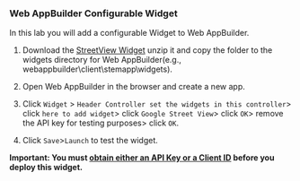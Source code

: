 ### Web AppBuilder Configurable Widget

In this lab you will add a configurable Widget to Web AppBuilder.

1. Download the [StreetView Widget](resources/StreetView.zip?raw=true) unzip it and copy the folder to the widgets directory for Web AppBuilder(e.g., webappbuilder\client\stemapp\widgets).

2. Open Web AppBuilder in the browser and create a new app.

3. Click `Widget` > `Header Controller set the widgets in this controller`> click `here to add widget`> click `Google Street View`> click `OK`> remove the API key for testing purposes> click `OK`.

4. Click `Save`>`Launch` to test the widget.

__Important: You must [obtain either an API Key or a Client ID](https://developers.google.com/maps/documentation/javascript/get-api-key) before you deploy this widget.__ 
